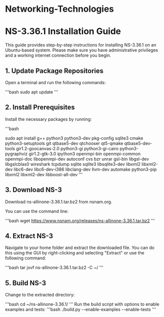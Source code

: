 # Networking-Technologies

# NS-3.36.1 Installation Guide

This guide provides step-by-step instructions for installing NS-3.36.1 on an Ubuntu-based system. Please make sure you have administrative privileges and a working internet connection before you begin.
## 1. Update Package Repositories

Open a terminal and run the following commands:

'''bash
sudo apt update
'''

## 2. Install Prerequisites

Install the necessary packages by running:

'''bash

sudo apt install g++ python3 python3-dev pkg-config sqlite3 cmake python3-setuptools git qtbase5-dev qtchooser qt5-qmake qtbase5-dev-tools gir1.2-goocanvas-2.0 python3-gi python3-gi-cairo python3-pygraphviz gir1.2-gtk-3.0 ipython3 openmpi-bin openmpi-common openmpi-doc libopenmpi-dev autoconf cvs bzr unrar gsl-bin libgsl-dev libgslcblas0 wireshark tcpdump sqlite sqlite3 libsqlite3-dev libxml2 libxml2-dev libc6-dev libc6-dev-i386 libclang-dev llvm-dev automake python3-pip libxml2 libxml2-dev libboost-all-dev
'''
## 3. Download NS-3

Download ns-allinone-3.36.1.tar.bz2 from nsnam.org.

You can use the command line:

'''bash
wget https://www.nsnam.org/releases/ns-allinone-3.36.1.tar.bz2
'''
## 4. Extract NS-3

Navigate to your home folder and extract the downloaded file. You can do this using the GUI by right-clicking and selecting "Extract" or use the following command:

'''bash
tar jxvf ns-allinone-3.36.1.tar.bz2 -C ~/
'''
## 5. Build NS-3

Change to the extracted directory:

'''bash
cd ~/ns-allinone-3.36.1/
'''
Run the build script with options to enable examples and tests:
'''bash
./build.py --enable-examples --enable-tests
'''

